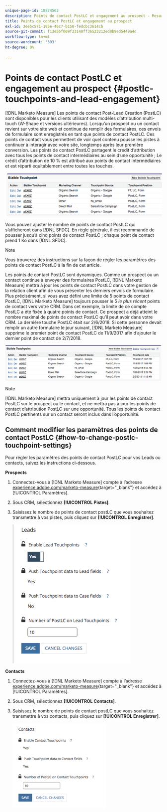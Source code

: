 ```yaml
---
unique-page-id: 18874562
description: Points de contact PostLC et engagement au prospect - Mesure Marketo - Documentation du produit
title: Points de contact PostLC et engagement au prospect
exl-id: 3ee5c571-195e-46c7-b150-fedcbc3614cb
source-git-commit: f13e55f009f33140ff36523212ed8b9ed5449a4d
workflow-type: tm+mt
source-wordcount: '393'
ht-degree: 0%

---
```


# Points de contact PostLC et engagement au prospect {#postlc-touchpoints-and-lead-engagement}

[!DNL Marketo Measure] Les points de contact Post-Lead Creation (PostLC) sont disponibles pour les clients utilisant des modèles d’attribution multi-touch (W-Shape et versions ultérieures). Lorsqu’un prospect ou un contact revient sur votre site web et continue de remplir des formulaires, ces envois de formulaire sont enregistrés en tant que points de contact PostLC. Ces points de contact vous permettent de voir quel contenu pousse les pistes à continuer à interagir avec votre site, longtemps après leur première conversion. Les points de contact PostLC partagent le crédit d’attribution avec tous les points de contact intermédiaires au sein d’une opportunité ; Le crédit d’attribution de 10 % est attribué aux points de contact intermédiaires et est réparti équitablement entre toutes les touches.

![](assets/1.png)

Vous pouvez ajuster le nombre de points de contact PostLC qui s’afficheront dans [!DNL SFDC]. En règle générale, il est recommandé de pousser jusqu’à cinq points de contact PostLC ; chaque point de contact prend 1 Ko dans [!DNL SFDC].

>[!NOTE]
>
>Vous trouverez des instructions sur la façon de régler les paramètres des points de contact PostLC à la fin de cet article.

Les points de contact PostLC sont dynamiques. Comme un prospect ou un contact continue à envoyer des formulaires PostLC, [!DNL Marketo Measure] mettra à jour les points de contact PostLC dans votre gestion de la relation client afin de vous présenter les derniers envois de formulaire. Plus précisément, si vous avez défini une limite de 5 points de contact PostLC, [!DNL Marketo Measure] toujours pousser le 5 _le plus récent_ points de contact vers votre CRM.  Dans cet exemple, la limite de ce compte PostLC a été fixée à quatre points de contact. Ce prospect a déjà atteint le nombre maximal de points de contact PostLC qu’il peut avoir dans votre CRM. La dernière touche PostLC était sur 2/6/2018. Si cette personne devait remplir un autre formulaire le jour suivant, [!DNL Marketo Measure] supprime le premier point de contact PostLC de 11/9/2017 afin d’ajouter le dernier point de contact de 2/7/2018.

![](assets/2.png)

>[!NOTE]
>
>[!DNL Marketo Measure] mettra uniquement à jour les points de contact PostLC sur le prospect ou le contact, et ne mettra pas à jour les points de contact d’attribution PostLC sur une opportunité. Tous les points de contact PostLC pertinents sur un contact seront inclus dans l’opportunité.

## Comment modifier les paramètres des points de contact PostLC {#how-to-change-postlc-touchpoint-settings}

Pour régler les paramètres des points de contact PostLC pour vos Leads ou contacts, suivez les instructions ci-dessous.

**Prospects**

1. Connectez-vous à [!DNL Marketo Measure] compte à l’adresse [experience.adobe.com/marketo-measure](https://experience.adobe.com/marketo-measure){target=&quot;_blank&quot;} et accédez à [!UICONTROL Paramètres].

1. Sous CRM, sélectionnez **[!UICONTROL Pistes]**.

1. Saisissez le nombre de points de contact postLC que vous souhaitez transmettre à vos pistes, puis cliquez sur **[!UICONTROL Enregistrer]**.

   ![](assets/3.png)

**Contacts**

1. Connectez-vous à [!DNL Marketo Measure] compte à l’adresse [experience.adobe.com/marketo-measure](https://experience.adobe.com/marketo-measure){target=&quot;_blank&quot;} et accédez à [!UICONTROL Paramètres].

1. Sous CRM, sélectionnez **[!UICONTROL Contacts]**.

1. Saisissez le nombre de points de contact postLC que vous souhaitez transmettre à vos contacts, puis cliquez sur **[!UICONTROL Enregistrer]**.

   ![](assets/4.png)
